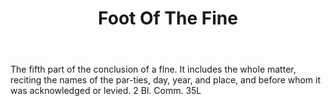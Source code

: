 ---
title: Foot Of The Fine
letter: F
permalink: "/definitions/bld-foot-of-the-fine.html"
body: The fifth part of the conclusion of a flne. It includes the whole matter, reciting
  the names of the par-ties, day, year, and place, and before whom it was acknowledged
  or levied. 2 Bl. Comm. 35L
published_at: '2018-07-07'
source: Black's Law Dictionary 2nd Ed (1910)
layout: post
---